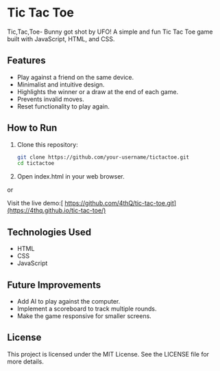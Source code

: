 # Tic Tac Toe
Tic,Tac,Toe- Bunny got shot by UFO!
A simple and fun Tic Tac Toe game built with JavaScript, HTML, and CSS. 

## Features

- Play against a friend on the same device.
- Minimalist and intuitive design.
- Highlights the winner or a draw at the end of each game.
- Prevents invalid moves.
- Reset functionality to play again.

## How to Run

1. Clone this repository:
   ```bash
   git clone https://github.com/your-username/tictactoe.git
   cd tictactoe
2. Open index.html in your web browser.
   
or

Visit the live demo:[ https://github.com/4thQ/tic-tac-toe.git](https://4thq.github.io/tic-tac-toe/)



## Technologies Used
- HTML
- CSS
- JavaScript
## Future Improvements
- Add AI to play against the computer.
- Implement a scoreboard to track multiple rounds.
- Make the game responsive for smaller screens.
## License

This project is licensed under the MIT License. See the LICENSE file for more details.

